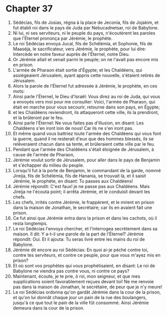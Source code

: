 # Chapter 37

1. Sédécias, fils de Josias, régna à la place de Jeconia, fils de Jojakim, et fut établi roi dans le pays de Juda par Nebucadnetsar, roi de Babylone.
2. Ni lui, ni ses serviteurs, ni le peuple du pays, n'écoutèrent les paroles que l'Éternel prononça par Jérémie, le prophète.
3. Le roi Sédécias envoya Jucal, fils de Schélémia, et Sophonie, fils de Maaséja, le sacrificateur, vers Jérémie, le prophète, pour lui dire: Intercède en notre faveur auprès de l'Éternel, notre Dieu.
4. Or Jérémie allait et venait parmi le peuple; on ne l'avait pas encore mis en prison.
5. L'armée de Pharaon était sortie d'Égypte; et les Chaldéens, qui assiégeaient Jérusalem, ayant appris cette nouvelle, s'étaient retirés de Jérusalem.
6. Alors la parole de l'Éternel fut adressée à Jérémie, le prophète, en ces mots:
7. Ainsi parle l'Éternel, le Dieu d'Israël: Vous direz au roi de Juda, qui vous a envoyés vers moi pour me consulter: Voici, l'armée de Pharaon, qui était en marche pour vous secourir, retourne dans son pays, en Égypte;
8. et les Chaldéens reviendront, ils attaqueront cette ville, ils la prendront, et la brûleront par le feu.
9. Ainsi parle l'Éternel: Ne vous faites pas d'illusion, en disant: Les Chaldéens s'en iront loin de nous! Car ils ne s'en iront pas.
10. Et même quand vous battriez toute l'armée des Chaldéens qui vous font la guerre, quand il ne resterait d'eux que des hommes blessés, ils se relèveraient chacun dans sa tente, et brûleraient cette ville par le feu.
11. Pendant que l'armée des Chaldéens s'était éloignée de Jérusalem, à cause de l'armée de Pharaon,
12. Jérémie voulut sortir de Jérusalem, pour aller dans le pays de Benjamin et s'échapper du milieu du peuple.
13. Lorsqu'il fut à la porte de Benjamin, le commandant de la garde, nommé Jireija, fils de Schélémia, fils de Hanania, se trouvait là, et il saisit Jérémie, le prophète, en disant: Tu passes aux Chaldéens!
14. Jérémie répondit: C'est faux! je ne passe pas aux Chaldéens. Mais Jireija ne l'écouta point; il arrêta Jérémie, et le conduisit devant les chefs.
15. Les chefs, irrités contre Jérémie, le frappèrent, et le mirent en prison dans la maison de Jonathan, le secrétaire; car ils en avaient fait une prison.
16. Ce fut ainsi que Jérémie entra dans la prison et dans les cachots, où il resta longtemps.
17. Le roi Sédécias l'envoya chercher, et l'interrogea secrètement dans sa maison. Il dit: Y a-t-il une parole de la part de l'Éternel? Jérémie répondit: Oui. Et il ajouta: Tu seras livré entre les mains du roi de Babylone.
18. Jérémie dit encore au roi Sédécias: En quoi ai-je péché contre toi, contre tes serviteurs, et contre ce peuple, pour que vous m'ayez mis en prison?
19. Et où sont vos prophètes qui vous prophétisaient, en disant: Le roi de Babylone ne viendra pas contre vous, ni contre ce pays?
20. Maintenant, écoute, je te prie, ô roi, mon seigneur, et que mes supplications soient favorablement reçues devant toi! Ne me renvoie pas dans la maison de Jonathan, le secrétaire, de peur que je n'y meure!
21. Le roi Sédécias ordonna qu'on gardât Jérémie dans la cour de la prison, et qu'on lui donnât chaque jour un pain de la rue des boulangers, jusqu'à ce que tout le pain de la ville fût consommé. Ainsi Jérémie demeura dans la cour de la prison.

